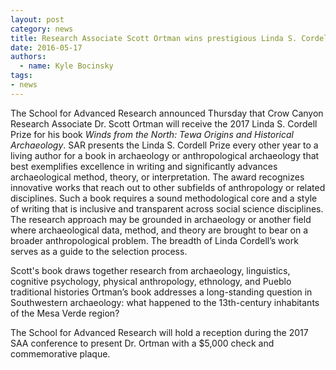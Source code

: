 ```yaml
---
layout: post
category: news
title: Research Associate Scott Ortman wins prestigious Linda S. Cordell Prize 
date: 2016-05-17
authors:
  - name: Kyle Bocinsky
tags:
- news
---
```


The School for Advanced Research announced Thursday that Crow Canyon Research Associate Dr. Scott Ortman will receive the 2017 Linda S. Cordell Prize for his book *Winds from the North: Tewa Origins and Historical Archaeology*. SAR presents the Linda S. Cordell Prize every other year to a living author for a book in archaeology or anthropological archaeology that best exemplifies excellence in writing and significantly advances archaeological method, theory, or interpretation. The award recognizes innovative works that reach out to other subfields of anthropology or related disciplines. Such a book requires a sound methodological core and a style of writing that is inclusive and transparent across social science disciplines. The research approach may be grounded in archaeology or another field where archaeological data, method, and theory are brought to bear on a broader anthropological problem. The breadth of Linda Cordell’s work serves as a guide to the selection process.

Scott's book draws together research from archaeology, linguistics, cognitive psychology, physical anthropology, ethnology, and Pueblo traditional histories Ortman’s book addresses a long-standing question in Southwestern archaeology: what happened to the 13th-century inhabitants of the Mesa Verde region?

The School for Advanced Research will hold a reception during the 2017 SAA conference to present Dr. Ortman with a $5,000 check and commemorative plaque.